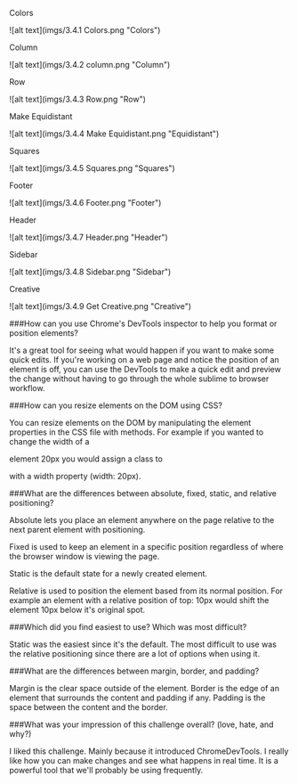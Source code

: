 Colors

![alt text](imgs/3.4.1 Colors.png "Colors")

Column

![alt text](imgs/3.4.2 column.png "Column")

Row

![alt text](imgs/3.4.3 Row.png "Row")

Make Equidistant

![alt text](imgs/3.4.4 Make Equidistant.png "Equidistant")

Squares

![alt text](imgs/3.4.5 Squares.png "Squares")

Footer

![alt text](imgs/3.4.6 Footer.png "Footer")

Header

![alt text](imgs/3.4.7 Header.png "Header")

Sidebar

![alt text](imgs/3.4.8 Sidebar.png "Sidebar")

Creative

![alt text](imgs/3.4.9 Get Creative.png "Creative")


###How can you use Chrome's DevTools inspector to help you format or position elements?

It's a great tool for seeing what would happen if you want to make some quick edits. If you're working on a web page and notice the position of an element is off, you can use the DevTools to make a quick edit and preview the change without having to go through the whole sublime to browser workflow.

###How can you resize elements on the DOM using CSS?

You can resize elements on the DOM by manipulating the element properties in the CSS file with methods. For example if you wanted to change the width of a <p> element 20px you would assign a class to <p> with a width property (width: 20px).

###What are the differences between absolute, fixed, static, and relative positioning?

Absolute lets you place an element anywhere on the page relative to the next parent element with positioning.

Fixed is used to keep an element in a specific position regardless of where the browser window is viewing the page.

Static is the default state for a newly created element.

Relative is used to position the element based from its normal position. For example an element with a relative position of top: 10px would shift the element 10px below it's original spot.

###Which did you find easiest to use? Which was most difficult?

Static was the easiest since it's the default. The most difficult to use was the relative positioning since there are a lot of options when using it.

###What are the differences between margin, border, and padding?

Margin is the clear space outside of the element. Border is the edge of an element that surrounds the content and padding if any. Padding is the space between the content and the border.

###What was your impression of this challenge overall? (love, hate, and why?)

I liked this challenge. Mainly because it introduced ChromeDevTools. I really like how you can make changes and see what happens in real time. It is a powerful tool that we'll probably be using frequently.
